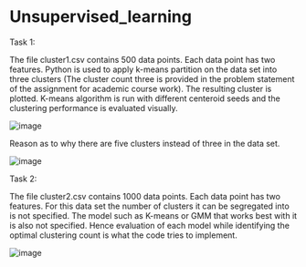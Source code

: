 # Unsupervised_learning

Task 1:

The file cluster1.csv contains 500 data points. Each data point has two features.
Python is used to apply k-means partition on the data set into three clusters (The cluster count three is provided in the problem statement of the assignment for academic course work). The resulting cluster is plotted. K-means algorithm is run with different centeroid seeds and the clustering performance is evaluated visually.

![image](https://user-images.githubusercontent.com/102992254/163493885-9899e4cd-972f-48c7-ae61-d03789e06b84.png)

Reason as to why there are five clusters instead of three in the data set.

![image](https://user-images.githubusercontent.com/102992254/163493965-b932b3bf-1be8-40af-ae54-bf8924b27dc2.png)

Task 2:

The file cluster2.csv contains 1000 data points. Each data point has two features. For this data set the number of clusters it can be segregated into is not specified. The model such as K-means or GMM that works best with it is also not specified. Hence evaluation of each model while identifying the optimal clustering count is what the code tries to implement.

![image](https://user-images.githubusercontent.com/102992254/163494041-61580d01-829a-4eda-b87c-dfe188f5d73c.png)
